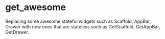 # get_awesome
Replacing some awesome stateful widgets such as Scaffold, AppBar, Drawer with new ones that are stateless such as GetScaffold, GetAppBar, GetDrawer.
